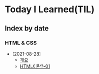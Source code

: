 # Today I Learned(TIL)

## Index by date
### HTML & CSS
- [2021-08-28]
  - [개요](html\00_html-summary.md)
  - [HTML이란?-01](html\00_html-summary.md)
